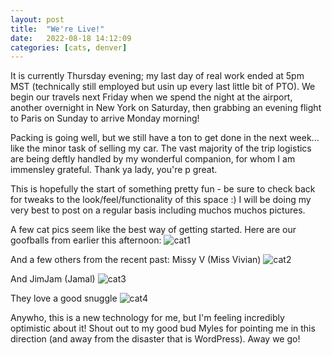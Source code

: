 ```yaml
---
layout: post
title:  "We're Live!"
date:   2022-08-18 14:12:09
categories: [cats, denver]
---
```


It is currently Thursday evening; my last day of real work ended at 5pm MST (technically still employed but usin up every last little bit of PTO). We begin our travels next Friday when we spend the night at the airport, another overnight in New York on Saturday, then grabbing an evening flight to Paris on Sunday to arrive Monday morning!

Packing is going well, but we still have a ton to get done in the next week... like the minor task of selling my car. The vast majority of the trip logistics are being deftly handled by my wonderful companion, for whom I am immensley grateful. Thank ya lady, you're p great. 

This is hopefully the start of something pretty fun - be sure to check back for tweaks to the look/feel/functionality of this space :) I will be doing my very best to post on a regular basis including muchos muchos pictures. 

A few cat pics seem like the best way of getting started. Here are our goofballs from earlier this afternoon:
![cat1](https://filedn.com/laDhrvFbMCaQeUUeqc8SpMB/20220818_165012.jpg)

And a few others from the recent past:
Missy V (Miss Vivian)
![cat2](https://filedn.com/laDhrvFbMCaQeUUeqc8SpMB/20220809_154305.jpg)

And JimJam (Jamal)
![cat3](https://filedn.com/laDhrvFbMCaQeUUeqc8SpMB/20220805_171559.jpg)

They love a good snuggle
![cat4](https://filedn.com/laDhrvFbMCaQeUUeqc8SpMB/20220805_165203.jpg)

Anywho, this is a new technology for me, but I'm feeling incredibly optimistic about it! Shout out to my good bud Myles for pointing me in this direction (and away from the disaster that is WordPress). Away we go!

